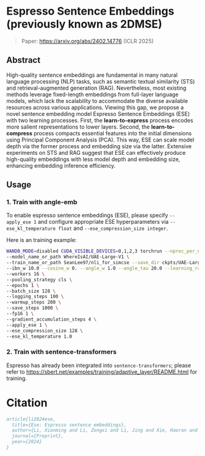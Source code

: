 # Espresso Sentence Embeddings (previously known as 2DMSE)

> Paper: https://arxiv.org/abs/2402.14776 (ICLR 2025)


## Abstract

High-quality sentence embeddings are fundamental in many natural language processing (NLP) tasks, such as semantic textual similarity (STS) and retrieval-augmented generation (RAG). 
Nevertheless, most existing methods leverage fixed-length embeddings from full-layer language models, which lack the scalability to accommodate the diverse available resources across various applications.
Viewing this gap, we propose a novel sentence embedding model $\mathrm{Espresso}$ $\mathrm{Sentence}$ $\mathrm{Embeddings}$ (ESE) with two learning processes. 
First, the **learn-to-express** process encodes more salient representations to lower layers.
Second, the **learn-to-compress** process compacts essential features into the initial dimensions using Principal Component Analysis (PCA).
This way, ESE can scale model depth via the former process and embedding size via the latter.
Extensive experiments on STS and RAG suggest that ESE can effectively produce high-quality embeddings with less model depth and embedding size, enhancing embedding inference efficiency.

## Usage

### 1. Train with angle-emb
To enable espresso sentence embeddings (ESE), please specify `--apply_ese 1` and configure appropriate ESE hyperparameters via `--ese_kl_temperature float` and `--ese_compression_size integer`.

Here is an training example:

```bash
WANDB_MODE=disabled CUDA_VISIBLE_DEVICES=0,1,2,3 torchrun --nproc_per_node=4 --master_port=1234 -m angle_emb.angle_trainer \
--model_name_or_path WhereIsAI/UAE-Large-V1 \
--train_name_or_path SeanLee97/nli_for_simcse --save_dir ckpts/UAE-Large-Espresso \
--ibn_w 10.0 --cosine_w 0. --angle_w 1.0 --angle_tau 20.0 --learning_rate 1e-6 --maxlen 75 \
--workers 16 \
--pooling_strategy cls \
--epochs 1 \
--batch_size 128 \
--logging_steps 100 \
--warmup_steps 200 \
--save_steps 1000 \
--fp16 1 \
--gradient_accumulation_steps 4 \
--apply_ese 1 \
--ese_compression_size 128 \
--ese_kl_temperature 1.0
```

### 2. Train with sentence-transformers

Espresso has already been integrated into `sentence-transformers`; please refer to https://sbert.net/examples/training/adaptive_layer/README.html for training.


# Citation

```bibtex
article{li2024ese,
  title={Ese: Espresso sentence embeddings},
  author={Li, Xianming and Li, Zongxi and Li, Jing and Xie, Haoran and Li, Qing},
  journal={Preprint},
  year={2024}
}
```
